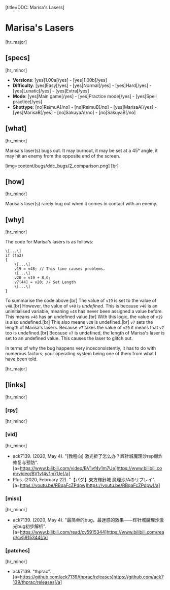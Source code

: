 [title=DDC: Marisa's Lasers]
# Marisa's Lasers

[hr_major]
## [specs]
[hr_minor]

* **Versions**: [yes]1.00a[/yes] - [yes]1.00b[/yes]
* **Difficulty**: [yes]Easy[/yes] - [yes]Normal[/yes] - [yes]Hard[/yes] - [yes]Lunatic[/yes] - [yes]Extra[/yes]
* **Mode**: [yes]Main game[/yes] -  [yes]Practice mode[/yes] - [yes]Spell practice[/yes]
* **Shottype**: [no]ReimuA[/no] - [no]ReimuB[/no] - [yes]MarisaA[/yes] - [yes]MarisaB[/yes] - [no]SakuyaA[/no] - [no]SakuyaB[/no]

## [what]
[hr_minor]

Marisa's laser(s) bugs out. It may burnout, it may be set at a 45° angle, it may hit an enemy from the opposite end of the screen. 

[img=content/bugs/ddc_bugs/2_comparison.png] [br]
## [how]
[hr_minor]

Marisa's laser(s) rarely bug out when it comes in contact with an enemy. 

## [why]
[hr_minor]

The code for Marisa's lasers is as follows:

``` // For full code, see https://www.bilibili.com/read/cv5915344
\[...\]
if (!a3)
{
    \[...\]
    v19 = v48; // This line causes problems.
    \[...\]
    v20 = v19 + 8,0;
    v7[44] = v20; // Set Length
    \[...\]
}
```

To summarise the code above:[br]
The value of ``v19`` is set to the value of ``v48``.[br]
However, the value of ``v48`` is *undefined*. This is because ``v48`` is an uninitialised variable, meaning ``v48`` has never been assigned a value before. This means ``v48`` has an undefined value.[br]
With this logic, the value of ``v19`` is also undefined.[br]
This also means ``v20`` is undefined.[br]
``v7`` sets the length of Marisa's lasers. Because ``v7`` takes the value of ``v20`` it means that ``v7`` too is undefined.[br]
Because ``v7`` is undefined, the length of Marisa's laser is set to an undefined value. This causes the laser to glitch out.


In terms of why the bug happens very inceconsistently, it has to do with numerous factors; your operating system being one of them from what I have been told.

[hr_major]
## [links]
[hr_minor]
### [rpy]
[hr_minor]

### [vid]
[hr_minor]

+ ack7139. (2020, May 4). "\[教程向\] 激光折了怎么办？辉针城魔理沙rep爆炸修复与预防". [a=https://www.bilibili.com/video/BV1vf4y1m7Ue]https://www.bilibili.com/video/BV1vf4y1m7Ue[/a]
+ Plus. (2020, February 22). "【バグ】東方輝針城 魔理沙/Aのリプレイ". [a=https://youtu.be/RBqaFcZPdpw]https://youtu.be/RBqaFcZPdpw[/a]

### [misc]
[hr_minor]

+ ack7139. (2020, May 4). "最简单的bug，最迷惑的效果——辉针城魔理沙激光bug初步解析". [a=https://www.bilibili.com/read/cv5915344]https://www.bilibili.com/read/cv5915344[/a]

### [patches]
[hr_minor]

+ ack7139. "thprac". [a=https://github.com/ack7139/thprac/releases]https://github.com/ack7139/thprac/releases[/a]

